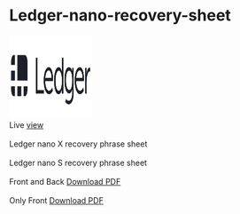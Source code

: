 # Ledger-nano-recovery-sheet 
<img src="https://raw.githubusercontent.com/rajaahirwarofficial/Ledger-nano-recovery-sheet/main/images/logo.png" style="width:150px; height:150px;">
<br>Live <a target="_blank" href="https://rajaahirwarofficial.github.io/Ledger-nano-recovery-sheet/">view</a></br>
<br>Ledger nano X recovery phrase sheet</br>
<br>Ledger nano S recovery phrase sheet</br>
<br>Front and Back <a href="https://github.com/rajaahirwarofficial/Ledger-nano-recovery-sheet/raw/main/Ledger-Nano-S-Recovery-sheet.pdf">Download PDF</a></br>
<br>Only Front <a href="https://github.com/rajaahirwarofficial/Ledger-nano-recovery-sheet/raw/main/Ledger-Recovery-Sheet.pdf">Download PDF</a></br>
